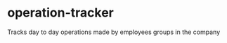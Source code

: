 operation-tracker
=================

Tracks day to day operations made by employees groups in the company
